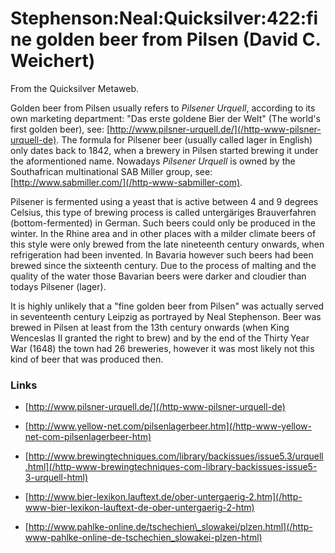 
# Stephenson:Neal:Quicksilver:422:fine golden beer from Pilsen (David C. Weichert)

From the Quicksilver Metaweb.

Golden beer from Pilsen usually refers to *Pilsener Urquell*, according to its own marketing department: "Das erste goldene Bier der Welt" (The world's first golden beer), see: [http://www.pilsner-urquell.de/](/http-www-pilsner-urquell-de). The formula for Pilsener beer (usually called lager in English) only dates back to 1842, when a brewery in Pilsen started brewing it under the aformentioned name. Nowadays *Pilsener Urquell* is owned by the Southafrican multinational SAB Miller group, see: [http://www.sabmiller.com/](/http-www-sabmiller-com).

Pilsener is fermented using a yeast that is active between 4 and 9 degrees Celsius, this type of brewing process is called untergäriges Brauverfahren (bottom-fermented) in German. Such beers could only be produced in the winter. In the Rhine area and in other places with a milder climate beers of this style were only brewed from the late nineteenth century onwards, when refrigeration had been invented. In Bavaria however such beers had been brewed since the sixteenth century. Due to the process of malting and the quality of the water those Bavarian beers were darker and cloudier than todays Pilsener (lager).

It is highly unlikely that a "fine golden beer from Pilsen" was actually served in seventeenth century Leipzig as portrayed by Neal Stephenson. Beer was brewed in Pilsen at least from the 13th century onwards (when King Wenceslas II granted the right to brew) and by the end of the Thirty Year War (1648) the town had 26 breweries, however it was most likely not this kind of beer that was produced then.

### Links



- [http://www.pilsner-urquell.de/](/http-www-pilsner-urquell-de)

- [http://www.yellow-net.com/pilsenlagerbeer.htm](/http-www-yellow-net-com-pilsenlagerbeer-htm)

- [http://www.brewingtechniques.com/library/backissues/issue5.3/urquell.html](/http-www-brewingtechniques-com-library-backissues-issue5-3-urquell-html)

- [http://www.bier-lexikon.lauftext.de/ober-untergaerig-2.htm](/http-www-bier-lexikon-lauftext-de-ober-untergaerig-2-htm)

- [http://www.pahlke-online.de/tschechien\_slowakei/plzen.html](/http-www-pahlke-online-de-tschechien_slowakei-plzen-html)
